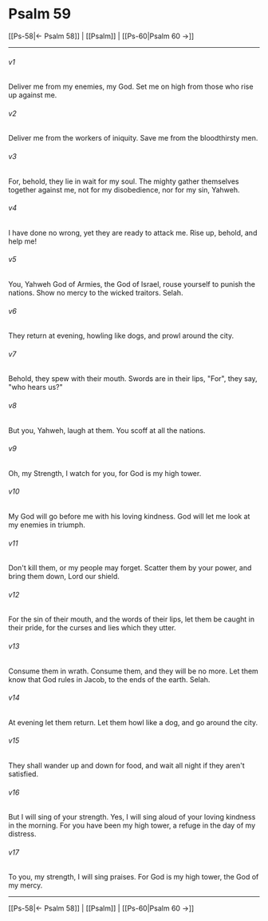 # Psalm 59

[[Ps-58|← Psalm 58]] | [[Psalm]] | [[Ps-60|Psalm 60 →]]
***



###### v1 
Deliver me from my enemies, my God. Set me on high from those who rise up against me. 

###### v2 
Deliver me from the workers of iniquity. Save me from the bloodthirsty men. 

###### v3 
For, behold, they lie in wait for my soul. The mighty gather themselves together against me, not for my disobedience, nor for my sin, Yahweh. 

###### v4 
I have done no wrong, yet they are ready to attack me. Rise up, behold, and help me! 

###### v5 
You, Yahweh God of Armies, the God of Israel, rouse yourself to punish the nations. Show no mercy to the wicked traitors. Selah. 

###### v6 
They return at evening, howling like dogs, and prowl around the city. 

###### v7 
Behold, they spew with their mouth. Swords are in their lips, "For", they say, "who hears us?" 

###### v8 
But you, Yahweh, laugh at them. You scoff at all the nations. 

###### v9 
Oh, my Strength, I watch for you, for God is my high tower. 

###### v10 
My God will go before me with his loving kindness. God will let me look at my enemies in triumph. 

###### v11 
Don't kill them, or my people may forget. Scatter them by your power, and bring them down, Lord our shield. 

###### v12 
For the sin of their mouth, and the words of their lips, let them be caught in their pride, for the curses and lies which they utter. 

###### v13 
Consume them in wrath. Consume them, and they will be no more. Let them know that God rules in Jacob, to the ends of the earth. Selah. 

###### v14 
At evening let them return. Let them howl like a dog, and go around the city. 

###### v15 
They shall wander up and down for food, and wait all night if they aren't satisfied. 

###### v16 
But I will sing of your strength. Yes, I will sing aloud of your loving kindness in the morning. For you have been my high tower, a refuge in the day of my distress. 

###### v17 
To you, my strength, I will sing praises. For God is my high tower, the God of my mercy.

***
[[Ps-58|← Psalm 58]] | [[Psalm]] | [[Ps-60|Psalm 60 →]]
